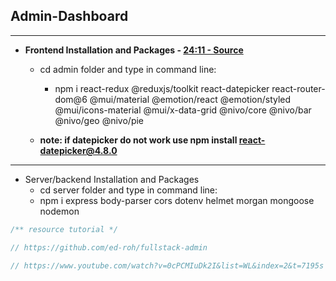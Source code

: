 ## Admin-Dashboard

<hr>

- <b>Frontend Installation and Packages - [24:11 - Source](https://www.youtube.com/watch?v=0cPCMIuDk2I&list=WL&index=2&t=7195s)</b>

  - cd admin folder and type in command line:

    - npm i react-redux @reduxjs/toolkit react-datepicker react-router-dom@6 @mui/material @emotion/react @emotion/styled @mui/icons-material @mui/x-data-grid @nivo/core @nivo/bar @nivo/geo @nivo/pie

  - <b> note: if datepicker do not work use npm install react-datepicker@4.8.0</b>

<hr>

- Server/backend Installation and Packages
  - cd server folder and type in command line:
  - npm i express body-parser cors dotenv helmet morgan mongoose nodemon

```js
/** resource tutorial */

// https://github.com/ed-roh/fullstack-admin

// https://www.youtube.com/watch?v=0cPCMIuDk2I&list=WL&index=2&t=7195s
```
